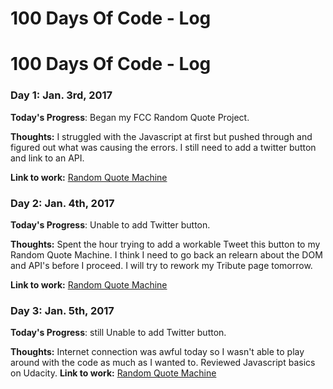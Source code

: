 # 100 Days Of Code - Log

# 100 Days Of Code - Log

### Day 1: Jan. 3rd, 2017 


**Today's Progress**: Began my FCC Random Quote Project.

**Thoughts:** I struggled with the Javascript at first but pushed through and figured out what was causing the errors. I still need to add a twitter button and link to an API.

**Link to work:** [Random Quote Machine](http://codepen.io/cgorton/full/YNzxMo/)

### Day 2: Jan. 4th, 2017 


**Today's Progress**: Unable to add Twitter button.

**Thoughts:** Spent the hour trying to add a workable Tweet this button to my Random Quote Machine. I think I need to go back an relearn about the DOM and API's before I proceed. I will try to rework my Tribute page tomorrow.

**Link to work:** [Random Quote Machine](http://codepen.io/cgorton/full/YNzxMo/)

### Day 3: Jan. 5th, 2017 


**Today's Progress**: still Unable to add Twitter button.

**Thoughts:** Internet connection was awful today so I wasn't able to play around with the code as much as I wanted to. Reviewed Javascript basics on Udacity. 
**Link to work:** [Random Quote Machine](http://codepen.io/cgorton/full/YNzxMo/)

